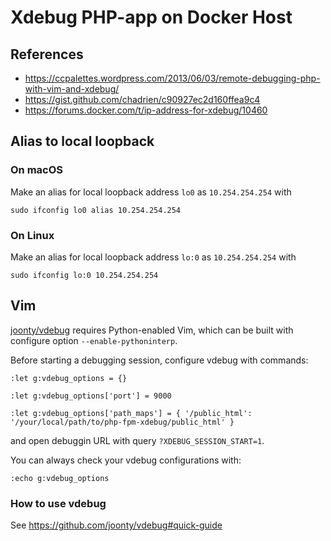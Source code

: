 Xdebug PHP-app on Docker Host
=============================

References
----------

+ https://ccpalettes.wordpress.com/2013/06/03/remote-debugging-php-with-vim-and-xdebug/
+ https://gist.github.com/chadrien/c90927ec2d160ffea9c4
+ https://forums.docker.com/t/ip-address-for-xdebug/10460

Alias to local loopback
-----------------------

### On macOS

Make an alias for local loopback address `lo0` as `10.254.254.254` with

```
sudo ifconfig lo0 alias 10.254.254.254

```

### On Linux

Make an alias for local loopback address `lo:0` as `10.254.254.254` with

```
sudo ifconfig lo:0 10.254.254.254
```

Vim
---

[joonty/vdebug](https://github.com/joonty/vdebug) requires Python-enabled Vim, which can be built with configure option `--enable-pythoninterp`.


Before starting a debugging session, configure vdebug with commands:

```
:let g:vdebug_options = {}
```

```
:let g:vdebug_options['port'] = 9000
```

```
:let g:vdebug_options['path_maps'] = { '/public_html': '/your/local/path/to/php-fpm-xdebug/public_html' }
```

and open debuggin URL with query `?XDEBUG_SESSION_START=1`.

You can always check your vdebug configurations with:

```
:echo g:vdebug_options
```

### How to use vdebug

See https://github.com/joonty/vdebug#quick-guide

